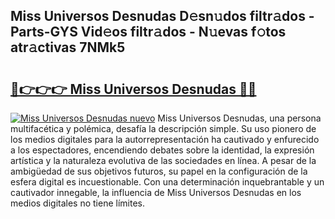 ## Miss Universos Desnudas D𝚎sn𝚞dos filtr𝚊dos - Parts-GYS Vid𝚎os filtr𝚊dos - N𝚞evas f𝚘tos atr𝚊ctivas 7NMk5

# <h2><a href="http://mb88gjw.tromn.icu/?c=Miss+Universos+Desnudas">🔗👉👉👉 Miss Universos Desnudas 🔗🔗</a></h2>

[![Miss Universos Desnudas nuevo](https://i.imgur.com/pEAQMta.gif)](http://mb88gjw.tromn.icu/?c=Miss+Universos+Desnudas)
Miss Universos Desnudas, una persona multifacética y polémica, desafía la descripción simple. Su uso pionero de los medios digitales para la autorrepresentación ha cautivado y enfurecido a los espectadores, encendiendo debates sobre la identidad, la expresión artística y la naturaleza evolutiva de las sociedades en línea. A pesar de la ambigüedad de sus objetivos futuros, su papel en la configuración de la esfera digital es incuestionable. Con una determinación inquebrantable y un cautivador innegable, la influencia de Miss Universos Desnudas en los medios digitales no tiene límites.
